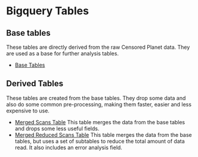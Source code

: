 # Bigquery Tables

## Base tables

These tables are directly derived from the raw Censored Planet data. They are
used as a base for further analysis tables.

- [Base Tables](base_tables.md)

## Derived Tables

These tables are created from the base tables. They drop some data and also do
some common pre-processing, making them faster, easier and less expensive to
use.

- [Merged Scans Table](merged_scans_table.md) This table merges the data from
  the base tables and drops some less useful fields.
- [Merged Reduced Scans Table](merged_reduced_scans_table.md) This table merges
  the data from the base tables, but uses a set of subtables to reduce the
  total amount of data read. It also includes an error analysis field.
